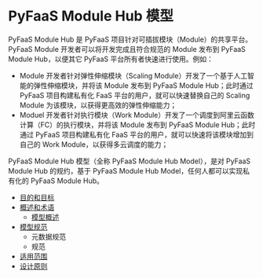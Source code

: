 # PyFaaS Module Hub 模型

PyFaaS Module Hub 是 PyFaaS 项目针对可插拔模块（Module）的共享平台。PyFaaS Module 开发者可以将开发完成且符合规范的 Module 发布到 PyFaaS Module Hub，以便其它 PyFaaS 平台所有者快速进行使用。例如：
- Module 开发者针对弹性伸缩模块（Scaling Module）开发了一个基于人工智能的弹性伸缩模块，并将该 Module 发布到 PyFaaS Module Hub；此时通过 PyFaaS 项目构建私有化 FaaS 平台的用户，就可以快速替换自己的 Scaling Module 为该模块，以获得更高效的弹性伸缩能力；
- Moduel 开发者针对执行模块（Work Module）开发了一个调度到阿里云函数计算（FC）的执行模块，并将该 Module 发布到 PyFaaS Module Hub；此时通过 PyFaaS 项目构建私有化 FaaS 平台的用户，就可以快速将该模块增加到自己的 Work Module，以获得多云调度的能力；

PyFaaS Module Hub 模型（全称 PyFaaS Module Hub Model），是对 PyFaaS Module Hub 的规约，基于 PyFaaS Module Hub Model，任何人都可以实现私有化的 PyFaaS Module Hub。

- [目的和目标]()
- [概述和术语]()
  - [模型概述]()
- [模型规范]()
  - 元数据规范
  - 规范
- [适用范围]()
- [设计原则]()